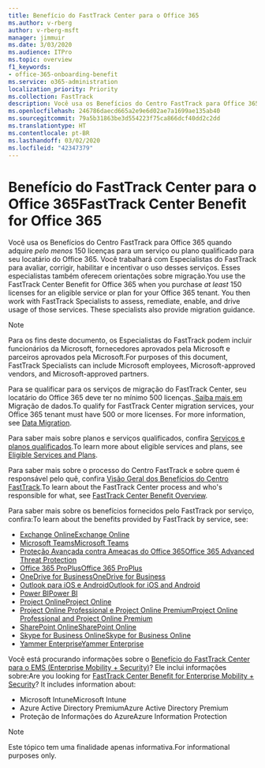 ```yaml
---
title: Benefício do FastTrack Center para o Office 365
ms.author: v-rberg
author: v-rberg-msft
manager: jimmuir
ms.date: 3/03/2020
ms.audience: ITPro
ms.topic: overview
f1_keywords:
- office-365-onboarding-benefit
ms.service: o365-administration
localization_priority: Priority
ms.collection: FastTrack
description: Você usa os Benefícios do Centro FastTrack para Office 365 quando adquire pelo menos 150 licenças para um serviço ou plano qualificado para seu locatário do Office 365. Você trabalhará com Especialistas do FastTrack para avaliar, corrigir, habilitar e incentivar o uso desses serviços. Esses especialistas também oferecem orientações sobre migração.
ms.openlocfilehash: 246786daecd665a2e9e6d02ae7a1699ae135ab40
ms.sourcegitcommit: 79a5b31863be3d554223f75ca866dcf40dd2c2dd
ms.translationtype: HT
ms.contentlocale: pt-BR
ms.lasthandoff: 03/02/2020
ms.locfileid: "42347379"
---
```

# <a name="fasttrack-center-benefit-for-office-365"></a><span data-ttu-id="ccf3f-105">Benefício do FastTrack Center para o Office 365</span><span class="sxs-lookup"><span data-stu-id="ccf3f-105">FastTrack Center Benefit for Office 365</span></span>

<span data-ttu-id="ccf3f-p102">Você usa os Benefícios do Centro FastTrack para Office 365 quando adquire *pelo menos* 150 licenças para um serviço ou plano qualificado para seu locatário do Office 365. Você trabalhará com Especialistas do FastTrack para avaliar, corrigir, habilitar e incentivar o uso desses serviços. Esses especialistas também oferecem orientações sobre migração.</span><span class="sxs-lookup"><span data-stu-id="ccf3f-p102">You use the FastTrack Center Benefit for Office 365 when you purchase  *at least*  150 licenses for an eligible service or plan for your Office 365 tenant. You then work with FastTrack Specialists to assess, remediate, enable, and drive usage of those services. These specialists also provide migration guidance.</span></span> 
  
> [!NOTE]
> <span data-ttu-id="ccf3f-109">Para os fins deste documento, os Especialistas do FastTrack podem incluir funcionários da Microsoft, fornecedores aprovados pela Microsoft e parceiros aprovados pela Microsoft.</span><span class="sxs-lookup"><span data-stu-id="ccf3f-109">For purposes of this document, FastTrack Specialists can include Microsoft employees, Microsoft-approved vendors, and Microsoft-approved partners.</span></span> 
  
<span data-ttu-id="ccf3f-p103">Para se qualificar para os serviços de migração do FastTrack Center, seu locatário do Office 365 deve ter no mínimo 500 licenças.[ Saiba mais em ](O365-data-migration.md)Migração de dados.</span><span class="sxs-lookup"><span data-stu-id="ccf3f-p103">To qualify for FastTrack Center migration services, your Office 365 tenant must have 500 or more licenses. For more information, see [Data Migration](O365-data-migration.md).</span></span>
  
<span data-ttu-id="ccf3f-112">Para saber mais sobre planos e serviços qualificados, confira [Serviços e planos qualificados](M365-eligible-services-and-plans.md).</span><span class="sxs-lookup"><span data-stu-id="ccf3f-112">To learn more about eligible services and plans, see [Eligible Services and Plans](M365-eligible-services-and-plans.md).</span></span>
  
<span data-ttu-id="ccf3f-113">Para saber mais sobre o processo do Centro FastTrack e sobre quem é responsável pelo quê, confira [Visão Geral dos Benefícios do Centro FastTrack](O365-fasttrack-benefit-overview.md).</span><span class="sxs-lookup"><span data-stu-id="ccf3f-113">To learn about the FastTrack Center process and who's responsible for what, see [FastTrack Center Benefit Overview](O365-fasttrack-benefit-overview.md).</span></span>

<span data-ttu-id="ccf3f-114">Para saber mais sobre os benefícios fornecidos pelo FastTrack por serviço, confira:</span><span class="sxs-lookup"><span data-stu-id="ccf3f-114">To learn about the benefits provided by FastTrack by service, see:</span></span>

- [<span data-ttu-id="ccf3f-115">Exchange Online</span><span class="sxs-lookup"><span data-stu-id="ccf3f-115">Exchange Online</span></span>](O365-fasttrack-responsibilities.md#exchange-online)
- [<span data-ttu-id="ccf3f-116">Microsoft Teams</span><span class="sxs-lookup"><span data-stu-id="ccf3f-116">Microsoft Teams</span></span>](O365-fasttrack-responsibilities.md#microsoft-teams)
- [<span data-ttu-id="ccf3f-117">Proteção Avançada contra Ameaças do Office 365</span><span class="sxs-lookup"><span data-stu-id="ccf3f-117">Office 365 Advanced Threat Protection</span></span>](O365-fasttrack-responsibilities.md#office-365-advanced-threat-protection)
- [<span data-ttu-id="ccf3f-118">Office 365 ProPlus</span><span class="sxs-lookup"><span data-stu-id="ccf3f-118">Office 365 ProPlus</span></span>](O365-fasttrack-responsibilities.md#office-365-proplus)
- [<span data-ttu-id="ccf3f-119">OneDrive for Business</span><span class="sxs-lookup"><span data-stu-id="ccf3f-119">OneDrive for Business</span></span>](O365-fasttrack-responsibilities.md#onedrive-for-business)
- [<span data-ttu-id="ccf3f-120">Outlook para iOS e Android</span><span class="sxs-lookup"><span data-stu-id="ccf3f-120">Outlook for iOS and Android</span></span>](O365-fasttrack-responsibilities.md#outlook-for-ios-and-android)
- [<span data-ttu-id="ccf3f-121">Power BI</span><span class="sxs-lookup"><span data-stu-id="ccf3f-121">Power BI</span></span>](O365-fasttrack-responsibilities.md#power-bi)
- [<span data-ttu-id="ccf3f-122">Project Online</span><span class="sxs-lookup"><span data-stu-id="ccf3f-122">Project Online</span></span>](O365-fasttrack-responsibilities.md#project-online)
- [<span data-ttu-id="ccf3f-123">Project Online Professional e Project Online Premium</span><span class="sxs-lookup"><span data-stu-id="ccf3f-123">Project Online Professional and Project Online Premium</span></span>](O365-fasttrack-responsibilities.md#project-online-professional-and-project-online-premium)
- [<span data-ttu-id="ccf3f-124">SharePoint Online</span><span class="sxs-lookup"><span data-stu-id="ccf3f-124">SharePoint Online</span></span>](O365-fasttrack-responsibilities.md#sharepoint-online)
- [<span data-ttu-id="ccf3f-125">Skype for Business Online</span><span class="sxs-lookup"><span data-stu-id="ccf3f-125">Skype for Business Online</span></span>](O365-fasttrack-responsibilities.md#skype-for-business-online)
- [<span data-ttu-id="ccf3f-126">Yammer Enterprise</span><span class="sxs-lookup"><span data-stu-id="ccf3f-126">Yammer Enterprise</span></span>](O365-fasttrack-responsibilities.md#yammer-enterprise)
  
<span data-ttu-id="ccf3f-p104">Você está procurando informações sobre o [Benefício do FastTrack Center para o EMS (Enterprise Mobility + Security)](EMS-fasttrack-benefit-for-EMS.md)? Ele inclui informações sobre:</span><span class="sxs-lookup"><span data-stu-id="ccf3f-p104">Are you looking for [FastTrack Center Benefit for Enterprise Mobility + Security](EMS-fasttrack-benefit-for-EMS.md)? It includes information about:</span></span>
  
- <span data-ttu-id="ccf3f-129">Microsoft Intune</span><span class="sxs-lookup"><span data-stu-id="ccf3f-129">Microsoft Intune</span></span>    
- <span data-ttu-id="ccf3f-130">Azure Active Directory Premium</span><span class="sxs-lookup"><span data-stu-id="ccf3f-130">Azure Active Directory Premium</span></span> 
- <span data-ttu-id="ccf3f-131">Proteção de Informações do Azure</span><span class="sxs-lookup"><span data-stu-id="ccf3f-131">Azure Information Protection</span></span>
    
> [!NOTE]
> <span data-ttu-id="ccf3f-132">Este tópico tem uma finalidade apenas informativa.</span><span class="sxs-lookup"><span data-stu-id="ccf3f-132">For informational purposes only.</span></span> 
